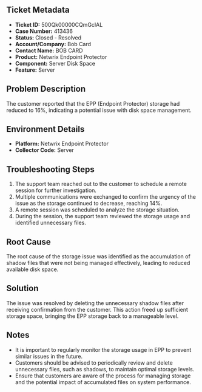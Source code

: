 ## Ticket Metadata
- **Ticket ID:** 500Qk00000CQmGcIAL
- **Case Number:** 413436
- **Status:** Closed - Resolved
- **Account/Company:** Bob Card
- **Contact Name:** BOB CARD
- **Product:** Netwrix Endpoint Protector
- **Component:** Server Disk Space
- **Feature:** Server

## Problem Description
The customer reported that the EPP (Endpoint Protector) storage had reduced to 16%, indicating a potential issue with disk space management.

## Environment Details
- **Platform:** Netwrix Endpoint Protector
- **Collector Code:** Server

## Troubleshooting Steps
1. The support team reached out to the customer to schedule a remote session for further investigation.
2. Multiple communications were exchanged to confirm the urgency of the issue as the storage continued to decrease, reaching 14%.
3. A remote session was scheduled to analyze the storage situation.
4. During the session, the support team reviewed the storage usage and identified unnecessary files.

## Root Cause
The root cause of the storage issue was identified as the accumulation of shadow files that were not being managed effectively, leading to reduced available disk space.

## Solution
The issue was resolved by deleting the unnecessary shadow files after receiving confirmation from the customer. This action freed up sufficient storage space, bringing the EPP storage back to a manageable level.

## Notes
- It is important to regularly monitor the storage usage in EPP to prevent similar issues in the future.
- Customers should be advised to periodically review and delete unnecessary files, such as shadows, to maintain optimal storage levels.
- Ensure that customers are aware of the process for managing storage and the potential impact of accumulated files on system performance.